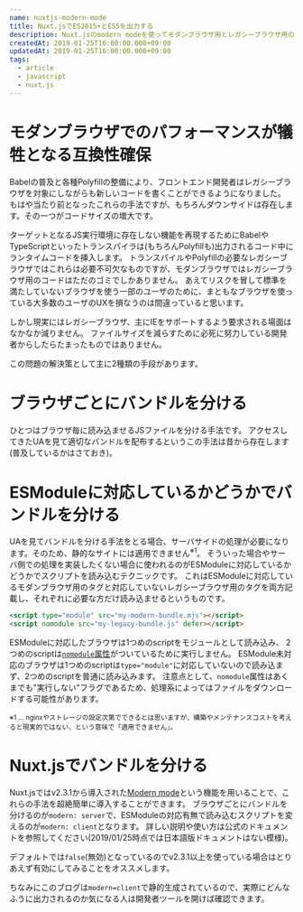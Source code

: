 ```yaml
---
name: nuxtjs-modern-mode
title: Nuxt.jsでES2015+とES5を出力する
description: Nuxt.jsのmodern modeを使ってモダンブラウザ用とレガシーブラウザ用のJSを出力する
createdAt: 2019-01-25T16:00:00.000+09:00
updatedAt: 2019-01-25T16:00:00.000+09:00
tags:
  - article
  - javascript
  - nuxt.js
---
```


# モダンブラウザでのパフォーマンスが犠牲となる互換性確保

Babelの普及と各種Polyfillの整備により、フロントエンド開発者はレガシーブラウザを対象にしながらも新しいコードを書くことができるようになりました。
もはや当たり前となったこれらの手法ですが、もちろんダウンサイドは存在します。その一つがコードサイズの増大です。

ターゲットとなるJS実行環境に存在しない機能を再現するためにBabelやTypeScriptといったトランスパイラは(もちろんPolyfillも)出力されるコード中にランタイムコードを挿入します。
トランスパイルやPolyfillの必要なレガシーブラウザではこれらは必要不可欠なものですが、モダンブラウザではレガシーブラウザ用のコードはただのゴミでしかありません。
あえてリスクを冒して標準を満たしていないブラウザを使う一部のユーザのために、まともなブラウザを使っている大多数のユーザのUXを損なうのは間違っていると思います。

しかし現実にはレガシーブラウザ、主にIEをサポートするよう要求される場面はなかなか減りません。
ファイルサイズを減らすために必死に努力している開発者からしたらたまったものではありません。

この問題の解決策として主に2種類の手段があります。

# ブラウザごとにバンドルを分ける

ひとつはブラウザ毎に読み込ませるJSファイルを分ける手法です。
アクセスしてきたUAを見て適切なバンドルを配布するというこの手法は昔から存在します(普及しているかはさておき)。

# ESModuleに対応しているかどうかでバンドルを分ける

UAを見てバンドルを分ける手法をとる場合、サーバサイドの処理が必要になります。そのため、静的なサイトには適用できません<sup>※1</sup>。
そういった場合やサーバ側での処理を実装したくない場合に使われるのがESModuleに対応しているかどうかでスクリプトを読み込むテクニックです。
これはESModuleに対応しているモダンブラウザ用のタグと対応していないレガシーブラウザ用のタグを両方記載し、それぞれに必要な方だけ読み込ませるというものです。

```html
<script type="module" src="my-modern-bundle.mjs"></script>
<script nomodule src="my-legacy-bundle.js" defer></script>
```

ESModuleに対応したブラウザは1つめのscriptをモジュールとして読み込み、
2つめのscriptは[`nomodule`属性](https://developer.mozilla.org/ja-JP/docs/Web/HTML/Element/script#attr-nomodule)がついているために実行しません。
ESModule未対応のブラウザは1つめのscriptは`type="module"`に対応していないので読み込まず、2つめのscriptを普通に読み込みます。
注意点として、`nomodule`属性はあくまでも"実行しない"フラグであるため、処理系によってはファイルをダウンロードする可能性があります。

<small>※1 ... nginxやストレージの設定次第でできるとは思いますが、構築やメンテナンスコストを考えると現実的ではない、という意味で「適用できません」。</small>

# Nuxt.jsでバンドルを分ける

Nuxt.jsではv2.3.1から導入された[Modern mode](https://nuxtjs.org/api/configuration-modern/)という機能を用いることで、これらの手法を超絶簡単に導入することができます。
ブラウザごとにバンドルを分けるのが`modern: server`で、ESModuleの対応有無で読み込むスクリプトを変えるのが`modern: client`となります。
詳しい説明や使い方は公式のドキュメントを参照してください(2019/01/25時点では日本語版ドキュメントはない模様)。

デフォルトでは`false`(無効)となっているのでv2.3.1以上を使っている場合はとりあえず有効にしてみることをオススメします。

ちなみにこのブログは`modern=client`で静的生成されているので、実際にどんなふうに出力されるのか気になる人は開発者ツールを開けば確認できます。
